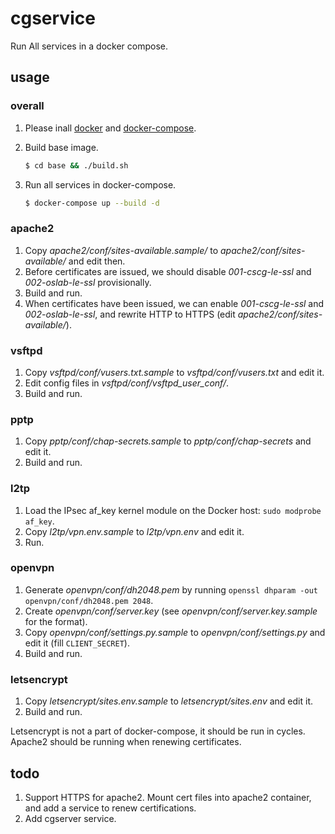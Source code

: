 # cgservice

Run All services in a docker compose.

## usage

### overall

1. Please inall [docker](https://docs.docker.com/install/linux/docker-ce/debian/) and [docker-compose](https://docs.docker.com/compose/install/#install-compose).

2. Build base image.

   ```sh
   $ cd base && ./build.sh
   ```

3. Run all services in docker-compose.

   ```sh
   $ docker-compose up --build -d
   ```

### apache2

1. Copy *apache2/conf/sites-available.sample/* to *apache2/conf/sites-available/* and edit then.
1. Before certificates are issued, we should disable *001-cscg-le-ssl* and *002-oslab-le-ssl* provisionally.
1. Build and run.
1. When certificates have been issued, we can enable *001-cscg-le-ssl* and *002-oslab-le-ssl*, and rewrite HTTP to HTTPS (edit *apache2/conf/sites-available/*).

### vsftpd

1. Copy *vsftpd/conf/vusers.txt.sample* to *vsftpd/conf/vusers.txt* and edit it.
1. Edit config files in *vsftpd/conf/vsftpd_user_conf/*.
1. Build and run.

### pptp

1. Copy *pptp/conf/chap-secrets.sample* to *pptp/conf/chap-secrets* and edit it.
1. Build and run.

### l2tp

1. Load the IPsec af_key kernel module on the Docker host: `sudo modprobe af_key`.
1. Copy *l2tp/vpn.env.sample* to *l2tp/vpn.env* and edit it.
1. Run.

### openvpn

1. Generate *openvpn/conf/dh2048.pem* by running `openssl dhparam -out openvpn/conf/dh2048.pem 2048`.
1. Create *openvpn/conf/server.key* (see *openvpn/conf/server.key.sample* for the format).
1. Copy *openvpn/conf/settings.py.sample* to *openvpn/conf/settings.py* and edit it (fill `CLIENT_SECRET`).
1. Build and run.

### letsencrypt

1. Copy *letsencrypt/sites.env.sample* to *letsencrypt/sites.env* and edit it.
1. Build and run.

Letsencrypt is not a part of docker-compose, it should be run in cycles. Apache2 should be running when renewing certificates.

## todo

1. Support HTTPS for apache2. Mount cert files into apache2 container, and add a service to renew certifications.
1. Add cgserver service.
